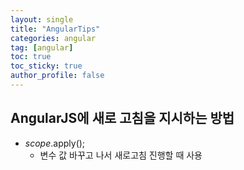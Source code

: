 ```yaml
---
layout: single
title: "AngularTips"
categories: angular
tag: [angular]
toc: true
toc_sticky: true
author_profile: false
---
```

## AngularJS에 새로 고침을 지시하는 방법 

* $scope.$apply();
  * 변수 값 바꾸고 나서 새로고침 진행할 때 사용




